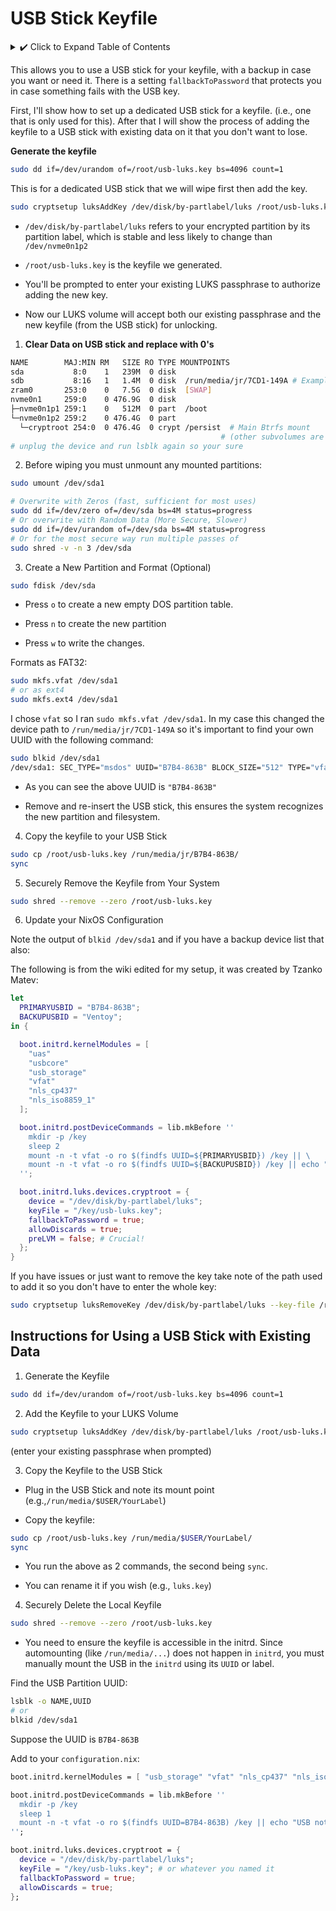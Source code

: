 # USB Stick Keyfile

<details>
<summary> ✔️ Click to Expand Table of Contents</summary>

<!-- toc -->

</details>

This allows you to use a USB stick for your keyfile, with a backup in case you
want or need it. There is a setting `fallbackToPassword` that protects you in
case something fails with the USB key.

First, I'll show how to set up a dedicated USB stick for a keyfile. (i.e., one
that is only used for this). After that I will show the process of adding the
keyfile to a USB stick with existing data on it that you don't want to lose.

**Generate the keyfile**

```bash
sudo dd if=/dev/urandom of=/root/usb-luks.key bs=4096 count=1
```

This is for a dedicated USB stick that we will wipe first then add the key.

```bash
sudo cryptsetup luksAddKey /dev/disk/by-partlabel/luks /root/usb-luks.key
```

- `/dev/disk/by-partlabel/luks` refers to your encrypted partition by its
  partition label, which is stable and less likely to change than
  `/dev/nvme0n1p2`

- `/root/usb-luks.key` is the keyfile we generated.

- You'll be prompted to enter your existing LUKS passphrase to authorize adding
  the new key.

- Now our LUKS volume will accept both our existing passphrase and the new
  keyfile (from the USB stick) for unlocking.

1.  **Clear Data on USB stick and replace with 0's**

```bash
NAME        MAJ:MIN RM   SIZE RO TYPE MOUNTPOINTS
sda           8:0    1   239M  0 disk
sdb           8:16   1   1.4M  0 disk  /run/media/jr/7CD1-149A # Example USB mount
zram0       253:0    0   7.5G  0 disk  [SWAP]
nvme0n1     259:0    0 476.9G  0 disk
├─nvme0n1p1 259:1    0   512M  0 part  /boot
└─nvme0n1p2 259:2    0 476.4G  0 part
  └─cryptroot 254:0  0 476.4G  0 crypt /persist  # Main Btrfs mount
                                               # (other subvolumes are within /persist and bind-mounted by impermanence)
# unplug the device and run lsblk again so your sure
```

2. Before wiping you must unmount any mounted partitions:

```bash
sudo umount /dev/sda1
```

```bash
# Overwrite with Zeros (fast, sufficient for most uses)
sudo dd if=/dev/zero of=/dev/sda bs=4M status=progress
# Or overwrite with Random Data (More Secure, Slower)
sudo dd if=/dev/urandom of=/dev/sda bs=4M status=progress
# Or for the most secure way run multiple passes of
sudo shred -v -n 3 /dev/sda
```

3. Create a New Partition and Format (Optional)

```bash
sudo fdisk /dev/sda
```

- Press `o` to create a new empty DOS partition table.

- Press `n` to create the new partition

- Press `w` to write the changes.

Formats as FAT32:

```bash
sudo mkfs.vfat /dev/sda1
# or as ext4
sudo mkfs.ext4 /dev/sda1
```

I chose `vfat` so I ran `sudo mkfs.vfat /dev/sda1`. In my case this changed the
device path to `/run/media/jr/7CD1-149A` so it's important to find your own UUID
with the following command:

```bash
sudo blkid /dev/sda1
/dev/sda1: SEC_TYPE="msdos" UUID="B7B4-863B" BLOCK_SIZE="512" TYPE="vfat" PARTUUID="7d1f9d7f-01"
```

- As you can see the above UUID is `"B7B4-863B"`

- Remove and re-insert the USB stick, this ensures the system recognizes the new
  partition and filesystem.

4. Copy the keyfile to your USB Stick

```bash
sudo cp /root/usb-luks.key /run/media/jr/B7B4-863B/
sync
```

5. Securely Remove the Keyfile from Your System

```bash
sudo shred --remove --zero /root/usb-luks.key
```

6. Update your NixOS Configuration

Note the output of `blkid /dev/sda1` and if you have a backup device list that
also:

The following is from the wiki edited for my setup, it was created by Tzanko
Matev:

```nix
let
  PRIMARYUSBID = "B7B4-863B";
  BACKUPUSBID = "Ventoy";
in {

  boot.initrd.kernelModules = [
    "uas"
    "usbcore"
    "usb_storage"
    "vfat"
    "nls_cp437"
    "nls_iso8859_1"
  ];

  boot.initrd.postDeviceCommands = lib.mkBefore ''
    mkdir -p /key
    sleep 2
    mount -n -t vfat -o ro $(findfs UUID=${PRIMARYUSBID}) /key || \
    mount -n -t vfat -o ro $(findfs UUID=${BACKUPUSBID}) /key || echo "No USB key found"
  '';

  boot.initrd.luks.devices.cryptroot = {
    device = "/dev/disk/by-partlabel/luks";
    keyFile = "/key/usb-luks.key";
    fallbackToPassword = true;
    allowDiscards = true;
    preLVM = false; # Crucial!
  };
}
```

If you have issues or just want to remove the key take note of the path used to
add it so you don't have to enter the whole key:

```bash
sudo cryptsetup luksRemoveKey /dev/disk/by-partlabel/luks --key-file /root/usb-luks.key
```

## Instructions for Using a USB Stick with Existing Data

1. Generate the Keyfile

```bash
sudo dd if=/dev/urandom of=/root/usb-luks.key bs=4096 count=1
```

2. Add the Keyfile to your LUKS Volume

```bash
sudo cryptsetup luksAddKey /dev/disk/by-partlabel/luks /root/usb-luks.key
```

(enter your existing passphrase when prompted)

3. Copy the Keyfile to the USB Stick

- Plug in the USB Stick and note its mount point
  (e.g.,`/run/media/$USER/YourLabel`)

- Copy the keyfile:

```bash
sudo cp /root/usb-luks.key /run/media/$USER/YourLabel/
sync
```

- You run the above as 2 commands, the second being `sync`.

- You can rename it if you wish (e.g., `luks.key`)

4. Securely Delete the Local Keyfile

```bash
sudo shred --remove --zero /root/usb-luks.key
```

- You need to ensure the keyfile is accessible in the initrd. Since automounting
  (like `/run/media/...`) does not happen in `initrd`, you must manually mount
  the USB in the `initrd` using its `UUID` or label.

Find the USB Partition UUID:

```bash
lsblk -o NAME,UUID
# or
blkid /dev/sda1
```

Suppose the UUID is `B7B4-863B`

Add to your `configuration.nix`:

```nix
boot.initrd.kernelModules = [ "usb_storage" "vfat" "nls_cp437" "nls_iso8859_1" ];

boot.initrd.postDeviceCommands = lib.mkBefore ''
  mkdir -p /key
  sleep 1
  mount -n -t vfat -o ro $(findfs UUID=B7B4-863B) /key || echo "USB not found"
'';

boot.initrd.luks.devices.cryptroot = {
  device = "/dev/disk/by-partlabel/luks";
  keyFile = "/key/usb-luks.key"; # or whatever you named it
  fallbackToPassword = true;
  allowDiscards = true;
};
```
